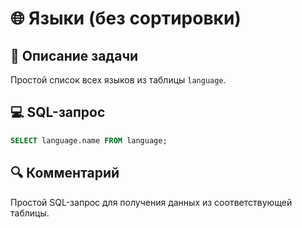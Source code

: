 # 🌐 Языки (без сортировки)

## 📌 Описание задачи  
Простой список всех языков из таблицы `language`.

## 💻 SQL-запрос
```sql
SELECT language.name FROM language;
```

## 🔍 Комментарий  
Простой SQL-запрос для получения данных из соответствующей таблицы.
